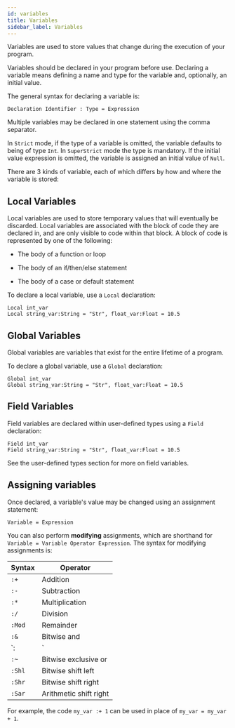 ```yaml
---
id: variables
title: Variables
sidebar_label: Variables
---
```


Variables are used to store values that change during the execution of your program.

Variables should be declared in your program before use. Declaring a variable means defining a name and type for the
variable and, optionally, an initial value.

The general syntax for declaring a variable is:

```
Declaration Identifier : Type = Expression
```
Multiple variables may be declared in one statement using the comma separator.

In `Strict` mode, if the type of a variable is omitted, the variable defaults to being of type `Int`. In `SuperStrict`
mode the type is mandatory. If the initial value expression is omitted, the variable is assigned an initial value of
`Null`.

There are 3 kinds of variable, each of which differs by how and where the variable is stored:

## Local Variables

Local variables are used to store temporary values that will eventually be discarded. Local variables are associated
with the block of code they are declared in, and are only visible to code within that block. A block of code is
represented by one of the following:

* The body of a function or loop

* The body of an if/then/else statement

* The body of a case or default statement


To declare a local variable, use a `Local` declaration:

```blitzmax
Local int_var
Local string_var:String = "Str", float_var:Float = 10.5
```

## Global Variables

Global variables are variables that exist for the entire lifetime of a program.

To declare a global variable, use a `Global` declaration:

```blitzmax
Global int_var
Global string_var:String = "Str", float_var:Float = 10.5
```
## Field Variables

Field variables are declared within user-defined types using a `Field` declaration:

```blitzmax
Field int_var
Field string_var:String = "Str", float_var:Float = 10.5
```
See the user-defined types section for more on field variables.

## Assigning variables

Once declared, a variable's value may be changed using an assignment statement:

```blitzmax
Variable = Expression
```
You can also perform **modifying** assignments, which are shorthand for `Variable = Variable Operator Expression`.
The syntax for modifying assignments is:

| Syntax | Operator |
|---|---|
| `:+`  | Addition  |
| `:-`  | Subtraction  |
| `:*`  | Multiplication  |
| `:/`  | Division  |
| `:Mod`  | Remainder  |
| `:&`  | Bitwise and  |
| `:|`  | Bitwise or  |
| `:~`  | Bitwise exclusive or  |
| `:Shl`  | Bitwise shift left  |
| `:Shr`  | Bitwise shift right  |
| `:Sar`  | Arithmetic shift right  |

For example, the code `my_var :+ 1` can be used in place of `my_var = my_var + 1`.
